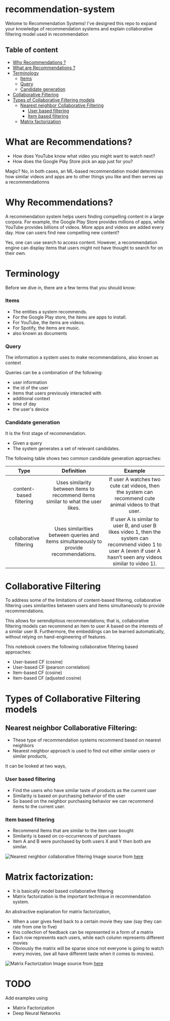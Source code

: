 # recommendation-system
Welome to Recommendation Systems! I've designed this repo to expand your knowledge of recommendation systems and explain collaborative filtering model used in recommendation

## Table of content
   * [Why Recommendations ?](#why-recommendations)
   * [What are Recommendations ?](#what-are-recommendations)
   * [Terminology](#Terminology)
      * [Items](#items)
      * [Query](#Query)
      * [Candidate generation](#candidate-generation)
   * [Collaborative Filtering](#collaborative-filtering)
   * [Types of Collaborative Filtering models](#types-of-collaborative-filtering-models)
      * [Nearest neighbor Collaborative Filtering](#nearest-neighbor-collaborative-filtering)
         * [User based filtering](#user-based-filtering)
         * [Item based filtering](#item-based-filtering)
      * [Matrix factorization](#matrix-factorization)

# What are Recommendations?

- How does YouTube know what video you might want to watch next?
- How does the Google Play Store pick an app just for you?

Magic? No, in both cases, an ML-based recommendation model determines how similar videos and apps are to other things you like and then serves up a recommendationns

# Why Recommendations?

A recommendation system helps users finding compelling content in a large corpora. For example, the Google Play Store provides millions of apps, while YouTube provides billions of videos. More apps and videos are added every day. How can users find new compelling new content? 

Yes, one can use search to access content. However, a recommendation engine can display items that users might not have thought to search for on their own.

# Terminology
Before we dive in, there are a few terms that you should know:

### Items
- The entities a system recommends.
- For the Google Play store, the items are apps to install.
- For YouTube, the items are videos.
- For Spotify, the items are music.
- also known as documents

### Query
The information a system uses to make recommendations, also known as context

Queries can be a combination of the following:
- user information
- the id of the user
- items that users previously interacted with
- additional context
- time of day
- the user's device

### Candidate generation
It is the first stage of recommendation. 
- Given a query
- The system generates a set of relevant candidates.

The following table shows two common candidate generation approaches:

| Type        | Definition           | Example  |
|:-------------------:|:-------------------:|:-----------:|
| content-based filtering	      | Uses similarity between items to recommend items similar to what the user likes. | If user A watches two cute cat videos, then the system can recommend cute animal videos to that user. |
| collaborative filtering	      | Uses similarities between queries and items simultaneously to provide recommendations.| If user A is similar to user B, and user B likes video 1, then the system can recommend video 1 to user A (even if user A hasn’t seen any videos similar to video 1).
 

# Collaborative Filtering
To address some of the limitations of content-based filtering, collaborative filtering uses similarities between users and items simultaneously to provide recommendations.

This allows for serendipitous recommendations; that is, collaborative filtering models can recommend an item to user A based on the interests of a similar user B. Furthermore, the embeddings can be learned automatically, without relying on hand-engineering of features.

This notebook covers the following collaborative filtering based approaches:

- User-based CF (cosine)
- User-based CF (pearson correlation)
- Item-based CF (cosine)
- Item-based CF (adjusted cosine)

# Types of Collaborative Filtering models

## Nearest neighbor Collaborative Filtering:

- These type of recommendation systems recommend based on nearest neighbors
- Nearest neighbor approach is used to find out either similar users or similar products,

It can be looked at two ways,

### User based filtering
- Find the users who have similar taste of products as the current user
- Similarity is based on purchasing behavior of the user
- So based on the neighbor purchasing behavior we can recommend items to the current user.

### Item based filtering
- Recommend Items that are similar to the item user bought
- Similarity is based on co-occurrences of purchases
- Item A and B were purchased by both users X and Y then both are similar.

![Nearest neighbor collaborative filtering](https://miro.medium.com/max/875/1*8Ex4Vyb7dFOIlqGS2Q1Eiw.jpeg "Nearest neighbor collaborative filtering")
Image source from [here](https://medium.com/@cfpinela/recommender-systems-user-based-and-item-based-collaborative-filtering-5d5f375a127f)

# Matrix factorization:
- It is basically model based collaborative filtering
- Matrix factorization is the important technique in recommendation system.

An abstractive explanation for matrix factorization,
- When a user gives feed back to a certain movie they saw (say they can rate from one to five)
- this collection of feedback can be represented in a form of a matrix
- Each row represents each users, while each column represents different movies
- Obviously the matrix will be sparse since not everyone is going to watch every movies, (we all have different taste when it comes to movies).

![Matrix Factorization](https://miro.medium.com/max/875/1*kxAP7W7aOGdcgpTFUMgSfg.jpeg "Matrix Factorization")
Image source from [here](https://www.youtube.com/watch?v=ZspR5PZemcs)


# TODO

Add examples using 
- Matrix Factorization
- Deep Neural Networks
